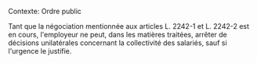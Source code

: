 Contexte: Ordre public

Tant que la négociation mentionnée aux articles L. 2242-1 et L. 2242-2 est en cours, l'employeur ne peut, dans les matières traitées, arrêter de décisions unilatérales concernant la collectivité des salariés, sauf si l'urgence le justifie.